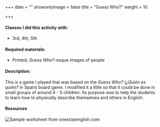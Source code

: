 +++
date = ""
showonlyimage = false
title = "Guess Who?"
weight = 10

+++
#### Classes I did this activity with:

* 3rd, 4th, 5th

#### Required materials:

* Printed, *Guess Who?*-esque images of people

#### Description:

This is a game I played that was based on the *Guess Who?* (*¿Quién es quién?* in Spain) board game. I modified it a little so that it could be done in small groups of around 4 - 5 children. Its purpose was to help the students to learn how to physically describe themselves and others in English.

#### Resources

![Sample worksheet from onestopenglish.com](/auxiliar-project/img/portfolio/guess-who.png)